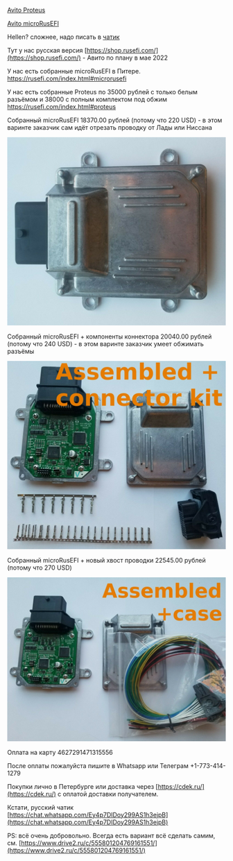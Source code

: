 [Avito Proteus](https://www.avito.ru/sankt-peterburg/zapchasti_i_aksessuary/rusefi_blok_upravleniya_dvigatelem_proteus_2448451820)

[Avito microRusEFI](https://www.avito.ru/sankt-peterburg/zapchasti_i_aksessuary/rusefi_blok_upravleniya_dvs_microrusefi_2448286894)

Hellen? сложнее, надо писать в [чатик](https://chat.whatsapp.com/Ey4p7DIDoy299AS1h3ejpB)

Тут у нас русская версия [https://shop.rusefi.com/](https://shop.rusefi.com/) - Авито по плану в мае 2022

У нас есть собранные microRusEFI в Питере. https://rusefi.com/index.html#microrusefi

У нас есть собранные Proteus по 35000 рублей с только белым разъёмом и 38000 с полным комплектом под обжим
https://rusefi.com/index.html#proteus

Собранный microRusEFI 18370.00 рублей (потому что 220 USD) - в этом варинте заказчик сам идёт отрезать проводку от Лады или Ниссана

![](Hardware/microRusEFI/store/mre_assembled.jpg)

Собранный microRusEFI + компоненты коннектора 20040.00 рублей (потому что 240 USD) - в этом варинте заказчик умеет обжимать разъёмы

![](Hardware/microRusEFI/store/mre_assembled_connector_kit.jpg)

Собранный microRusEFI + новый хвост проводки 22545.00 рублей (потому что 270 USD)

![](Hardware/microRusEFI/store/mre_assembled_pigtail.jpg)


Оплата на карту 4627291471315556

После оплаты пожалуйста пишите в Whatsapp или Телеграм +1-773-414-1279

Покупки лично в Петербурге или доставка через [https://cdek.ru/](https://cdek.ru/) с оплатой доставки получателем.


Кстати, русский чатик [https://chat.whatsapp.com/Ey4p7DIDoy299AS1h3ejpB](https://chat.whatsapp.com/Ey4p7DIDoy299AS1h3ejpB)


PS: всё очень добровольно. Всегда есть вариант всё сделать самим, см. [https://www.drive2.ru/c/555801204769161551/](https://www.drive2.ru/c/555801204769161551/)
